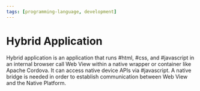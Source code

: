 ```yaml
---
tags: [programming-language, development]
---
```


# Hybrid Application

Hybrid application is an application that runs #html, #css, and #javascript in
an internal browser call Web View within a native wrapper or container like
Apache Cordova. It can access native device APIs via #javascript. A native
bridge is needed in order to establish communication between Web View and the
Native Platform.
